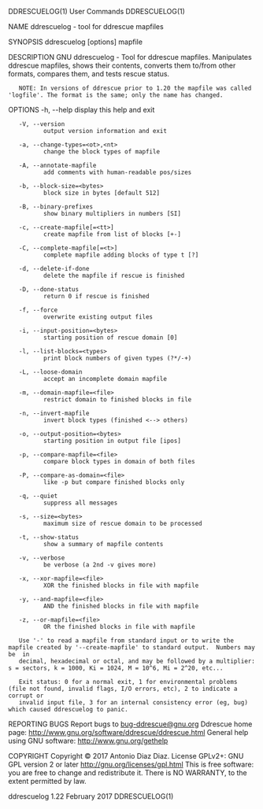 DDRESCUELOG(1)                                                     User Commands                                                    DDRESCUELOG(1)

NAME
       ddrescuelog - tool for ddrescue mapfiles

SYNOPSIS
       ddrescuelog [options] mapfile

DESCRIPTION
       GNU  ddrescuelog  -  Tool for ddrescue mapfiles.  Manipulates ddrescue mapfiles, shows their contents, converts them to/from other formats,
       compares them, and tests rescue status.

       NOTE: In versions of ddrescue prior to 1.20 the mapfile was called 'logfile'. The format is the same; only the name has changed.

OPTIONS
       -h, --help
              display this help and exit

       -V, --version
              output version information and exit

       -a, --change-types=<ot>,<nt>
              change the block types of mapfile

       -A, --annotate-mapfile
              add comments with human-readable pos/sizes

       -b, --block-size=<bytes>
              block size in bytes [default 512]

       -B, --binary-prefixes
              show binary multipliers in numbers [SI]

       -c, --create-mapfile[=<tt>]
              create mapfile from list of blocks [+-]

       -C, --complete-mapfile[=<t>]
              complete mapfile adding blocks of type t [?]

       -d, --delete-if-done
              delete the mapfile if rescue is finished

       -D, --done-status
              return 0 if rescue is finished

       -f, --force
              overwrite existing output files

       -i, --input-position=<bytes>
              starting position of rescue domain [0]

       -l, --list-blocks=<types>
              print block numbers of given types (?*/-+)

       -L, --loose-domain
              accept an incomplete domain mapfile

       -m, --domain-mapfile=<file>
              restrict domain to finished blocks in file

       -n, --invert-mapfile
              invert block types (finished <--> others)

       -o, --output-position=<bytes>
              starting position in output file [ipos]

       -p, --compare-mapfile=<file>
              compare block types in domain of both files

       -P, --compare-as-domain=<file>
              like -p but compare finished blocks only

       -q, --quiet
              suppress all messages

       -s, --size=<bytes>
              maximum size of rescue domain to be processed

       -t, --show-status
              show a summary of mapfile contents

       -v, --verbose
              be verbose (a 2nd -v gives more)

       -x, --xor-mapfile=<file>
              XOR the finished blocks in file with mapfile

       -y, --and-mapfile=<file>
              AND the finished blocks in file with mapfile

       -z, --or-mapfile=<file>
              OR the finished blocks in file with mapfile

       Use '-' to read a mapfile from standard input or to write the mapfile created by '--create-mapfile' to standard output.  Numbers may be  in
       decimal, hexadecimal or octal, and may be followed by a multiplier: s = sectors, k = 1000, Ki = 1024, M = 10^6, Mi = 2^20, etc...

       Exit status: 0 for a normal exit, 1 for environmental problems (file not found, invalid flags, I/O errors, etc), 2 to indicate a corrupt or
       invalid input file, 3 for an internal consistency error (eg, bug) which caused ddrescuelog to panic.

REPORTING BUGS
       Report bugs to bug-ddrescue@gnu.org
       Ddrescue home page: http://www.gnu.org/software/ddrescue/ddrescue.html
       General help using GNU software: http://www.gnu.org/gethelp

COPYRIGHT
       Copyright © 2017 Antonio Diaz Diaz.  License GPLv2+: GNU GPL version 2 or later <http://gnu.org/licenses/gpl.html>
       This is free software: you are free to change and redistribute it.  There is NO WARRANTY, to the extent permitted by law.

ddrescuelog 1.22                                                   February 2017                                                    DDRESCUELOG(1)

